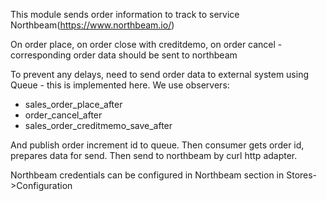 This module sends order information to track to service Northbeam(https://www.northbeam.io/)

On order place, on order close with creditdemo, on order cancel - corresponding order data should be sent to northbeam

To prevent any delays, need to send order data to external system using Queue - this is implemented here.
We use observers: 
* sales_order_place_after
* order_cancel_after
* sales_order_creditmemo_save_after

And publish order increment id to queue.
Then consumer gets order id, prepares data for send. Then send to northbeam by curl http adapter.

Northbeam credentials can be configured in Northbeam section in Stores->Configuration